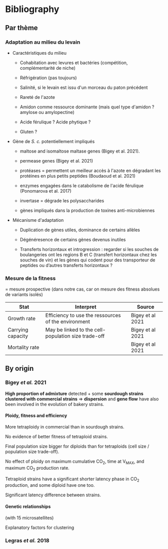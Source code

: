 # Bibliography

## Par thème

### Adaptation au milieu du levain

* Caractéristiques du milieu
  
  * Cohabitation avec levures et bactéries (compétition, complémentarité de niche)
  
  * Réfrigération (pas toujours)
  
  * Salinité, si le levain est issu d'un morceau du paton précédent
  
  * Rareté de l'azote
  
  * Amidon comme ressource dominante (mais quel type d'amidon ? amylose ou amylopectine)
  
  * Acide férulique ? Acide phytique ?
  
  * Gluten ?
- Gène de *S. c.* potentiellement impliqués
  
  - maltose and isomaltose maltase genes (Bigey et al. 2021).
  
  - permease genes (Bigey et al. 2021)
  
  - protéases = permettent un meilleur accès à l'azote en dégradant les protéines en plus petits peptides (Boudaoud et al. 2021)
  
  - enzymes engagées dans le catabolisme de l'acide férulique (Ponomarova et al. 2017)
  
  - invertase = dégrade les polysaccharides
  
  - gènes impliqués dans la production de toxines anti-microbiennes

- Mécanisme d'adaptation
  
  - Duplication de gènes utiles, dominance de certains allèles
  
  - Dégénéresence de certains gènes devenus inutiles
  
  - Transferts horizontaux et introgression : regarder si les souches de boulangeries ont les regions B et C (transfert horizontaux chez les souches de vin) et les gènes qui codent pour des transporteur de peptides ou d’autres transferts horizontaux ?

### Mesure de la fitness

= mesure prospective (dans notre cas, car on mesure des fitness absolues de variants isolés)

| Stat              | Interpret                                           | Source           |
| ----------------- | --------------------------------------------------- | ---------------- |
| Growth rate       | Efficiency to use the ressources of the environment | Bigey et al 2021 |
| Carrying capacity | May be linked to the cell-population size trade-off | Bigey et al 2021 |
| Mortality rate    |                                                     | Bigey et al 2021 |

## By origin

### Bigey *et al.* 2021

**High proportion of admixture** detected + some **sourdough strains clustered with commercial strains** => **dispersion** and **gene flow** have also been involved in the evolution of bakery strains.

#### Ploidy, fitness and efficiency

More tetraploidy in commercial than in sourdough strains.

No evidence of better fitness of tetraploid strains.

Final population size bigger for diploids than for tetraploids (cell size / population size trade-off).

No effect of ploidy on maximum cumulative CO<sub>2</sub>, time at V<sub>MAX</sub>, and maximum CO<sub>2</sub> production rate.

Tetraploid strains have a significant shorter latency phase in CO<sub>2</sub> production, and some diploid have one too.

Significant latency difference between strains.

#### Genetic relationships

(with 15 microsatellites)

Explanatory factors for clustering 

### Legras *et al.* 2018
